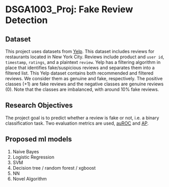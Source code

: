 # DSGA1003_Proj: Fake Review Detection

## Dataset

This project uses datasets from [Yelp](https://worksheets.codalab.org/worksheets/0x33171fbfe67049fd9b0d61962c1d05ff).
This dataset includes reviews for restaurants located in New York City. Reviews include product and `user id`, `timestamp`, `ratings`, and a plaintext `review`. Yelp has a filtering algorithm in place that identifies fake/suspicious reviews and separates them into a filtered list. This Yelp dataset contains both recommended and filtered reviews. We consider them as genuine and fake, respectively. The positive classes (+1) are fake reviews and the negative classes are genuine reviews (0). Note that the classes are imbalanced, with around 10% fake reviews.

## Research Objectives
The project goal is to predict whether a review is fake or not, i.e. a binary classification task. Two evaluation metrics are used, [auROC](https://scikit-learn.org/stable/modules/generated/sklearn.metrics.roc_auc_score.html) and [AP](https://scikit-learn.org/stable/modules/generated/sklearn.metrics.average_precision_score.html#sklearn.metrics.average_precision_score).

## Proposed ml models
1. Naive Bayes
2. Logistic Regression
3. SVM
4. Decision tree / random forest / xgboost
5. NN
6. Novel Algorithm
